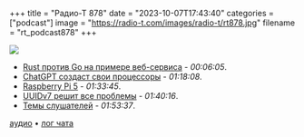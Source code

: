 +++
title = "Радио-Т 878"
date = "2023-10-07T17:43:40"
categories = ["podcast"]
image = "https://radio-t.com/images/radio-t/rt878.jpg"
filename = "rt_podcast878"
+++

![](https://radio-t.com/images/radio-t/rt878.jpg)

- [Rust против Go на примере веб-сервиса](https://www.shuttle.rs/blog/2023/09/27/rust-vs-go-comparison) - *00:06:05*.
- [ChatGPT создаст свои процессоры](https://www.reuters.com/technology/chatgpt-owner-openai-is-exploring-making-its-own-ai-chips-sources-2023-10-06/) - *01:18:08*.
- [Raspberry Pi 5](https://www.raspberrypi.com/products/raspberry-pi-5/) - *01:33:45*.
- [UUIDv7 решит все проблемы](https://buildkite.com/blog/goodbye-integers-hello-uuids) - *01:40:16*.
- [Темы слушателей](https://radio-t.com/p/2023/09/26/prep-878/) - *01:53:37*.

[аудио](https://cdn.radio-t.com/rt_podcast878.mp3) • [лог чата](https://chat.radio-t.com/logs/radio-t-878.html)
<audio src="https://cdn.radio-t.com/rt_podcast878.mp3" preload="none"></audio>
